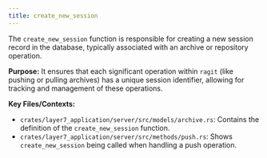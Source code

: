 ```yaml
---
title: create_new_session
---
```


The `create_new_session` function is responsible for creating a new session record in the database, typically associated with an archive or repository operation.

**Purpose:** It ensures that each significant operation within `ragit` (like pushing or pulling archives) has a unique session identifier, allowing for tracking and management of these operations.

**Key Files/Contexts:**
- `crates/layer7_application/server/src/models/archive.rs`: Contains the definition of the `create_new_session` function.
- `crates/layer7_application/server/src/methods/push.rs`: Shows `create_new_session` being called when handling a push operation.
